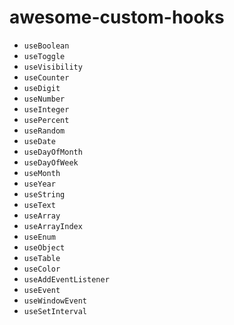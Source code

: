 
# awesome-custom-hooks
* `useBoolean`
* `useToggle`
* `useVisibility`
* `useCounter`
* `useDigit`
* `useNumber`
* `useInteger`
* `usePercent`
* `useRandom`
* `useDate`
* `useDayOfMonth`
* `useDayOfWeek`
* `useMonth`
* `useYear`
* `useString`
* `useText`
* `useArray`
* `useArrayIndex`
* `useEnum`
* `useObject`
* `useTable`
* `useColor`
* `useAddEventListener`
* `useEvent`
* `useWindowEvent`
* `useSetInterval`



